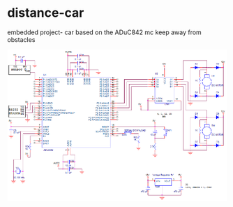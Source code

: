 # distance-car
embedded project- car based on the ADuC842 mc keep away from obstacles

![](./circuit.png)
